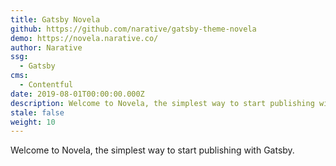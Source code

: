 ```yaml
---
title: Gatsby Novela
github: https://github.com/narative/gatsby-theme-novela
demo: https://novela.narative.co/
author: Narative
ssg:
  - Gatsby
cms:
  - Contentful
date: 2019-08-01T00:00:00.000Z
description: Welcome to Novela, the simplest way to start publishing with Gatsby.
stale: false
weight: 10
---
```


Welcome to Novela, the simplest way to start publishing with Gatsby. 
